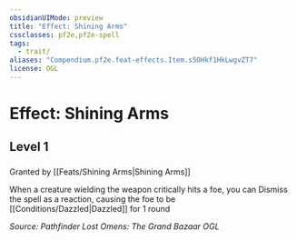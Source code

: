 ```yaml
---
obsidianUIMode: preview
title: "Effect: Shining Arms"
cssclasses: pf2e,pf2e-spell
tags:
  - trait/
aliases: "Compendium.pf2e.feat-effects.Item.s5OHkf1HkLwgvZT7"
license: OGL
---
```

# Effect: Shining Arms
## Level 1
### 






Granted by [[Feats/Shining Arms|Shining Arms]]

When a creature wielding the weapon critically hits a foe, you can Dismiss the spell as a reaction, causing the foe to be [[Conditions/Dazzled|Dazzled]] for 1 round

*Source: Pathfinder Lost Omens: The Grand Bazaar*
*OGL*